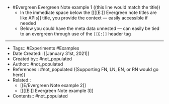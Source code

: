 - #Evergreen Evergreen Note example 1 ((this line would match the title))
    - In the immediate space below the [[[[E:]] Evergreen note titles are like APIs]] title, you provide the context — easily accessible if needed
    - Below you could have the meta data unnested — can easily be tied to an evergreen through use of the `[[E:]]` header tag
- ---
- Tags:: #Experiments #Examples
- Date Created:: [[January 31st, 2021]]
- Created by:: #not_populated
- Author:: #not_populated
- References:: #not_populated ((Supporting FN, LN, EN, or RN would go here))
- Related:: 
    - [[E/Evergreen Note example 2]] 
    - [[[[E:]] Evergreen Note example 3]]
- Contents:: #not_populated
